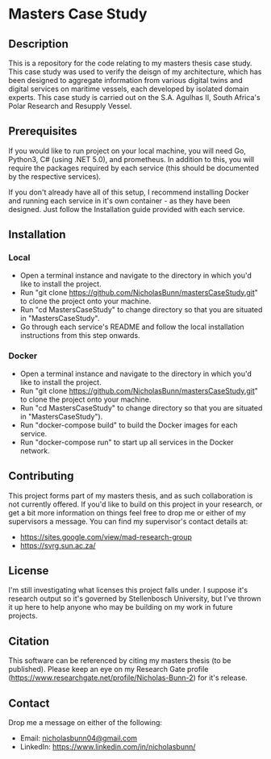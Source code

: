 # **Masters Case Study**

## **Description**

This is a repository for the code relating to my masters thesis case study. This case study was used to verify the deisgn of my architecture, which has been designed to aggregate information from various digital twins and digital services on maritime vessels, each developed by isolated domain experts. This case study is carried out on the S.A. Agulhas II, South Africa's Polar Research and Resupply Vessel.

## **Prerequisites**

If you would like to run project on your local machine, you will need Go, Python3, C# (using .NET 5.0), and prometheus. In addition to this, you will require the packages required by each service (this should be documented by the respective services).

If you don't already have all of this setup, I recommend installing Docker and running each service in it's own container - as they have been designed. Just follow the Installation guide provided with each service.

## **Installation**

### **Local**

- Open a terminal instance and navigate to the directory in which you'd like to install the project.
- Run "git clone https://github.com/NicholasBunn/mastersCaseStudy.git" to clone the project onto your machine.
- Run "cd MastersCaseStudy" to change directory so that you are situated in "MastersCaseStudy".
- Go through each service's README and follow the local installation instructions from this step onwards.

### **Docker**

- Open a terminal instance and navigate to the directory in which you'd like to install the project.
- Run "git clone https://github.com/NicholasBunn/mastersCaseStudy.git" to clone the project onto your machine.
- Run "cd MastersCaseStudy" to change directory so that you are situated in "MastersCaseStudy").
- Run "docker-compose build" to build the Docker images for each service.
- Run "docker-compose run" to start up all services in the Docker network.

## **Contributing**

This project forms part of my masters thesis, and as such collaboration is not currently offered. If you'd like to build on this project in your research, or get a bit more information on things feel free to drop me or either of my supervisors a message. You can find my supervisor's contact details at:

- https://sites.google.com/view/mad-research-group
- https://svrg.sun.ac.za/

## **License**

I'm still investigating what licenses this project falls under. I suppose it's research output so it's governed by Stellenbosch University, but I've thrown it up here to help anyone who may be building on my work in future projects.

## **Citation**

This software can be referenced by citing my masters thesis (to be published). Please keep an eye on my Research Gate profile (https://www.researchgate.net/profile/Nicholas-Bunn-2) for it's release.

## **Contact**

Drop me a message on either of the following:

- Email: nicholasbunn04@gmail.com
- LinkedIn: https://www.linkedin.com/in/nicholasbunn/
